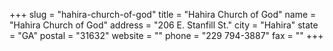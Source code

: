 +++
slug = "hahira-church-of-god"
title = "Hahira Church of God"
name = "Hahira Church of God"
address = "206 E. Stanfill St."
city = "Hahira"
state = "GA"
postal = "31632"
website = ""
phone = "229 794-3887"
fax = ""
+++
